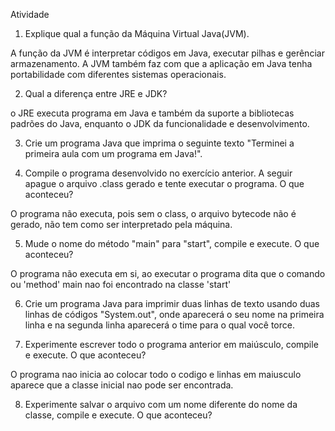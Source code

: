 
Atividade 


1. Explique qual a função da Máquina Virtual Java(JVM).


A função da JVM é interpretar códigos em Java, executar pilhas e gerênciar armazenamento. A JVM também faz com que a aplicação em Java tenha portabilidade com diferentes sistemas operacionais. 


2. Qual a diferença entre JRE e JDK?


o JRE executa programa em Java e também da suporte a bibliotecas padrões do Java, enquanto o JDK da funcionalidade e desenvolvimento. 


3. Crie um programa Java que imprima o seguinte texto "Terminei a primeira aula com um programa em Java!". 

4. Compile o programa desenvolvido no exercício anterior. A seguir apague o arquivo .class gerado e tente executar o programa. O que aconteceu? 


O programa não executa, pois sem o class, o arquivo bytecode não é gerado, não tem como ser interpretado pela máquina.


5. Mude o nome do método "main" para "start", compile e execute. O que aconteceu?


O programa não executa em si, ao executar o programa dita que o comando ou 'method' main nao foi encontrado na classe 'start' 

6. Crie um programa Java para imprimir duas linhas de texto usando duas linhas de códigos "System.out", onde aparecerá o seu nome na primeira linha e na segunda linha aparecerá o time para o qual você torce.

7. Experimente escrever todo o programa anterior em maiúsculo, compile e execute. O que aconteceu?


O programa nao inicia ao colocar todo o codigo e linhas em maiusculo aparece que a classe inicial nao pode ser encontrada.

8. Experimente salvar o arquivo com um nome diferente do nome da classe, compile e execute. O que aconteceu? 
